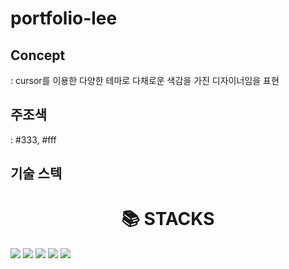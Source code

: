 # portfolio-lee

## Concept
: cursor를 이용한 다양한 테마로 다채로운 색감을 가진 디자이너임을 표현

## 주조색
: #333, #fff

## 기술 스텍
<div align=center><h1>📚 STACKS</h1></div>
<img src="https://img.shields.io/badge/html5-E34F26?style=for-the-badge&logo=html5&logoColor=white"> <img src="https://img.shields.io/badge/css-1572B6?style=for-the-badge&logo=css3&logoColor=white"> <img src="https://img.shields.io/badge/javascript-F7DF1E?style=for-the-badge&logo=javascript&logoColor=black">
 <img src="https://img.shields.io/badge/javascript-F7DF1E?style=for-the-badge&logo=javascript&logoColor=black"> <img src="https://img.shields.io/badge/github-181717?style=for-the-badge&logo=github&logoColor=white">

